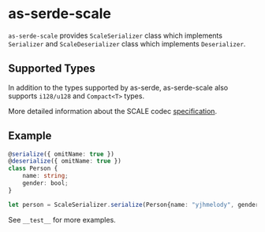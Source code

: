 # as-serde-scale

`as-serde-scale` provides `ScaleSerializer` class which implements `Serializer` and `ScaleDeserializer` class which implements `Deserializer`.


## Supported Types

In addition to the types supported by as-serde, as-serde-scale also supports `i128/u128` and `Compact<T>` types.

More detailed information about the SCALE codec [specification](https://substrate.dev/docs/en/knowledgebase/advanced/codec).

## Example

```ts
@serialize({ omitName: true })
@deserialize({ omitName: true })
class Person {
    name: string;
    gender: bool;
}

let person = ScaleSerializer.serialize(Person{name: "yjhmelody", gender: true});
```

See `__test__` for more examples.
